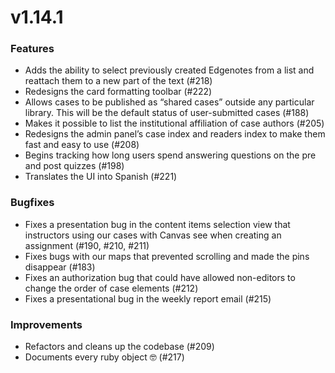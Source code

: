 # v1.14.1

### Features

* Adds the ability to select previously created Edgenotes from a list and reattach them to a new part of the text (#218)
* Redesigns the card formatting toolbar (#222)
* Allows cases to be published as “shared cases” outside any particular library. This will be the default status of user-submitted cases (#188)
* Makes it possible to list the institutional affiliation of case authors (#205)
* Redesigns the admin panel’s case index and readers index to make them fast and easy to use (#208)
* Begins tracking how long users spend answering questions on the pre and post quizzes (#198)
* Translates the UI into Spanish (#221)

### Bugfixes

* Fixes a presentation bug in the content items selection view that instructors using our cases with Canvas see when creating an assignment (#190, #210, #211)
* Fixes bugs with our maps that prevented scrolling and made the pins disappear (#183)
* Fixes an authorization bug that could have allowed non-editors to change the order of case elements (#212)
* Fixes a presentational bug in the weekly report email (#215)

### Improvements

* Refactors and cleans up the codebase (#209)
* Documents every ruby object 🤓 (#217)
